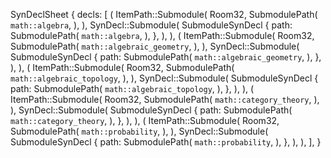 SynDeclSheet {
    decls: [
        (
            ItemPath::Submodule(
                Room32,
                SubmodulePath(
                    `math::algebra`,
                ),
            ),
            SynDecl::Submodule(
                SubmoduleSynDecl {
                    path: SubmodulePath(
                        `math::algebra`,
                    ),
                },
            ),
        ),
        (
            ItemPath::Submodule(
                Room32,
                SubmodulePath(
                    `math::algebraic_geometry`,
                ),
            ),
            SynDecl::Submodule(
                SubmoduleSynDecl {
                    path: SubmodulePath(
                        `math::algebraic_geometry`,
                    ),
                },
            ),
        ),
        (
            ItemPath::Submodule(
                Room32,
                SubmodulePath(
                    `math::algebraic_topology`,
                ),
            ),
            SynDecl::Submodule(
                SubmoduleSynDecl {
                    path: SubmodulePath(
                        `math::algebraic_topology`,
                    ),
                },
            ),
        ),
        (
            ItemPath::Submodule(
                Room32,
                SubmodulePath(
                    `math::category_theory`,
                ),
            ),
            SynDecl::Submodule(
                SubmoduleSynDecl {
                    path: SubmodulePath(
                        `math::category_theory`,
                    ),
                },
            ),
        ),
        (
            ItemPath::Submodule(
                Room32,
                SubmodulePath(
                    `math::probability`,
                ),
            ),
            SynDecl::Submodule(
                SubmoduleSynDecl {
                    path: SubmodulePath(
                        `math::probability`,
                    ),
                },
            ),
        ),
    ],
}